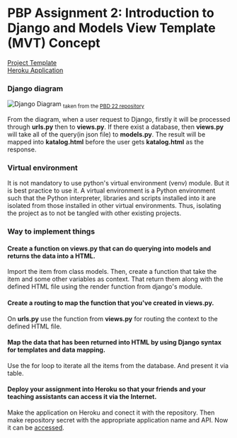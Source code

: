 # PBP Assignment 2: Introduction to Django and Models View Template (MVT) Concept

[Project Template](https://github.com/pbp-fasilkom-ui/assignment-repository)<br/>
[Heroku Application](https://raaassignment2.herokuapp.com/katalog/)

### Django diagram

![Django Diagram](https://krify.co/wp-content/uploads/2019/06/Django-Work-flow.jpg)
<sub>taken from the [PBD 22 repository](https://pbp-fasilkom-ui.github.io/ganjil-2023/en/assignments/tutorial/tutorial-1)</sub>

From the diagram, when a user request to Django, firstly it will be processed through **urls.py** then to **views.py**. If there exist a database, then **views.py** will take all of the query(in json file) to **models.py**. The result will be mapped into **katalog.html** before the user gets **katalog.html** as the response.

### Virtual environment

It is not mandatory to use python's virtual environment (venv) module. But it is best practice to use it. A virtual environment is a Python environment such that the Python interpreter, libraries and scripts installed into it are isolated from those installed in other virtual environments. Thus, isolating the project as to not be tangled with other existing projects.

### Way to implement things

#### Create a function on views.py that can do querying into models and returns the data into a HTML.

Import the item from class models. Then, create a function that take the item and some other variables as context. That return them along with the defined HTML file using the render function from django's module.

#### Create a routing to map the function that you've created in views.py.

On **urls.py** use the function from **views.py** for routing the context to the defined HTML file.

#### Map the data that has been returned into HTML by using Django syntax for templates and data mapping.

Use the for loop to iterate all the items from the database. And present it via table.

#### Deploy your assignment into Heroku so that your friends and your teaching assistants can access it via the Internet.

Make the application on Heroku and conect it with the repository. Then make repository secret with the appropriate application name and API. Now it can be [accessed](https://raaassignment2.herokuapp.com/katalog/).
